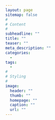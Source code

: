 ```yaml
---
layout: page
sitemap: false
#
# Content
#
subheadline: ""
title: ""
teaser: ""
meta_description: ""
categories:
  -
tags:
  -
#
# Styling
#
image:
  header: ""
  thumb: ""
  homepage: ""
  caption: ""
  url: ""
---
```




 [1]: #
 [2]: #
 [3]: #
 [4]: #
 [5]: #
 [6]: #
 [7]: #
 [8]: #
 [9]: #
 [10]: #

